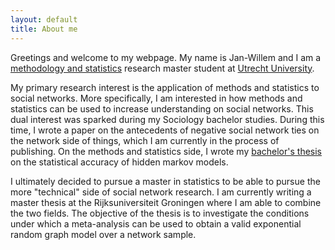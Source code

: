 ```yaml
---
layout: default
title: About me
---
```

Greetings and welcome to my webpage. My name is Jan-Willem and I am a <a href="https://www.uu.nl/masters/en/methodology-and-statistics-behavioural-biomedical-and-social-sciences"> methodology and statistics</a> research master student at <a href="https://www.uu.nl/en"> Utrecht University</a>.    

My primary research interest is the application of methods and statistics to social networks. More specifically, I am interested in how methods and statistics can be used to increase understanding on social networks. This dual interest was sparked during my Sociology bachelor studies. During this time, I wrote a paper on the antecedents of negative social network ties on the network side of things, which I am currently in the process of publishing. On the methods and statistics side, I wrote my <a href="https://dspace.library.uu.nl/handle/1874/392939"> bachelor's thesis</a> on the statistical accuracy of hidden markov models. 

I ultimately decided to pursue a master in statistics to be able to pursue the more "technical" side of social network research. I am currently writing a master thesis at the Rijksuniversiteit Groningen where I am able to combine the two fields. The objective of the thesis is to investigate the conditions under which a meta-analysis can be used to obtain a valid exponential random graph model over a network sample. 

